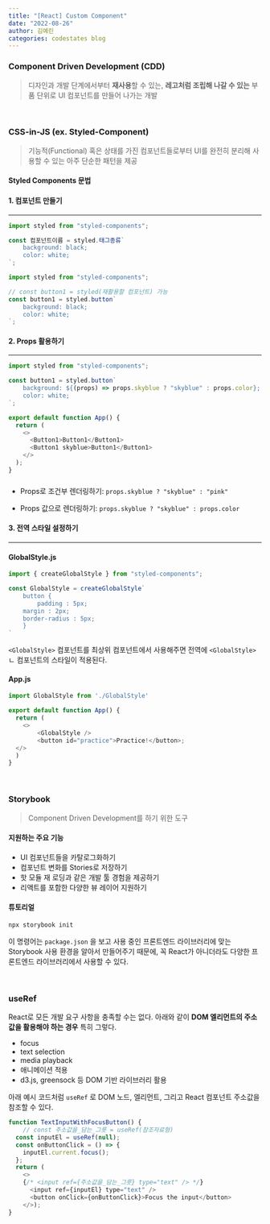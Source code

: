 ```yaml
---
title: "[React] Custom Component"
date: "2022-08-26"
author: 김예린
categories: codestates blog
---
```


### Component Driven Development (CDD)

> 디자인과 개발 단계에서부터 **재사용**할 수 있는, **레고처럼 조립해 나갈 수 있는** 부품 단위로 UI 컴포넌트를 만들어 나가는 개발


<br>

### CSS-in-JS (ex. Styled-Component)

> 기능적(Functional) 혹은 상태를 가진 컴포넌트들로부터 UI를 완전히 분리해 사용할 수 있는 아주 단순한 패턴을 제공

#### Styled Components 문법

#### 1. 컴포넌트 만들기
---

```js
import styled from "styled-components";

const 컴포넌트이름 = styled.태그종류`
    background: black;
    color: white;
`;
```
```js
import styled from "styled-components";

// const button1 = styled(재활용할 컴포넌트) 가능
const button1 = styled.button`
    background: black;
    color: white;
`;
```

#### 2. Props 활용하기 
---

```js
import styled from "styled-components";

const button1 = styled.button`
    background: ${(props) => props.skyblue ? "skyblue" : props.color};
    color: white;
`;

export default function App() {
  return (
    <>
      <Button1>Button1</Button1>
      <Button1 skyblue>Button1</Button1>
    </>
  );
}
```

###

* Props로 조건부 렌더링하기: `props.skyblue ? "skyblue" : "pink" `

* Props 값으로 렌더링하기: `props.skyblue ? "skyblue" : props.color`

#### 3. 전역 스타일 설정하기
---

#### GlobalStyle.js

```js
import { createGlobalStyle } from "styled-components";

const GlobalStyle = createGlobalStyle`
	button {
		padding : 5px;
    margin : 2px;
    border-radius : 5px;
	}
`
```

 `<GlobalStyle>` 컴포넌트를 최상위 컴포넌트에서 사용해주면 전역에 `<GlobalStyle>`ㄴ 컴포넌트의 스타일이 적용된다.

#### App.js

```js
import GlobalStyle from './GlobalStyle'

export default function App() {
  return (
    <>
        <GlobalStyle />
        <button id="practice">Practice!</button>;
  </>
  )
}
```

<br>

### Storybook

> Component Driven Development를 하기 위한 도구

#### 지원하는 주요 기능

* UI 컴포넌트들을 카탈로그화하기
* 컴포넌트 변화를 Stories로 저장하기
* 핫 모듈 재 로딩과 같은 개발 툴 경험을 제공하기
* 리액트를 포함한 다양한 뷰 레이어 지원하기

#### 튜토리얼

```js
npx storybook init
```

이 명령어는 `package.json` 을 보고 사용 중인 프론트엔드 라이브러리에 맞는 Storybook 사용 환경을 알아서 만들어주기 때문에, 꼭 React가 아니더라도 다양한 프론트엔드 라이브러리에서 사용할 수 있다.

<br>

### useRef

 React로 모든 개발 요구 사항을 충족할 수는 없다. 아래와 같이 **DOM 엘리먼트의 주소값을 활용해야 하는 경우** 특히 그렇다.

* focus
* text selection
* media playback
* 애니메이션 적용
* d3.js, greensock 등 DOM 기반 라이브러리 활용

아래 예시 코드처럼 `useRef` 로 DOM 노드, 엘리먼트, 그리고 React 컴포넌트 주소값을 참조할 수 있다.

```js
function TextInputWithFocusButton() {
    // const 주소값을_담는_그릇 = useRef(참조자료형)
  const inputEl = useRef(null);
  const onButtonClick = () => {
    inputEl.current.focus();
  };
  return (
    <>
    {/* <input ref={주소값을_담는_그릇} type="text" /> */}
      <input ref={inputEl} type="text" />
      <button onClick={onButtonClick}>Focus the input</button>
    </>);
}
```